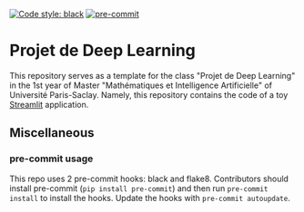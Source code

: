 [![Code style: black](https://img.shields.io/badge/code%20style-black-000000.svg)](https://github.com/psf/black)
[![pre-commit](https://img.shields.io/badge/pre--commit-enabled-brightgreen?logo=pre-commit&logoColor=white)](https://github.com/pre-commit/pre-commit)

# Projet de Deep Learning

This repository serves as a template for the class "Projet de Deep Learning" in the 1st year of Master "Mathématiques et Intelligence Artificielle" of Université Paris-Saclay. Namely, this repository contains the code of a toy [Streamlit](https://streamlit.io/) application.

## Miscellaneous

### pre-commit usage

This repo uses 2 pre-commit hooks: black and flake8. Contributors should install pre-commit (`pip install pre-commit`) and then run `pre-commit install` to install the hooks. Update the hooks with `pre-commit autoupdate`.
